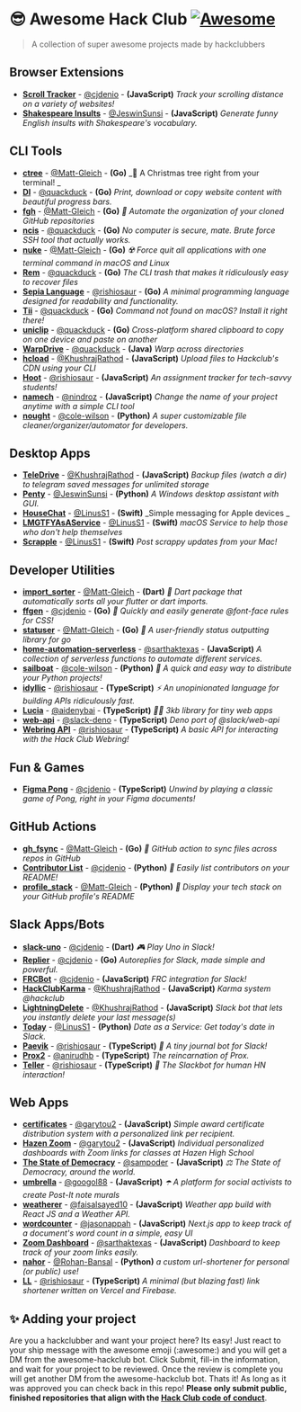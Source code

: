 # 😎 Awesome Hack Club [![Awesome](https://awesome.re/badge.svg)](https://awesome.re)
> A collection of super awesome projects made by hackclubbers

## Browser Extensions
- **[Scroll Tracker](http://github.com/cjdenio/scroll-tracker)** - [@cjdenio](https://github.com/cjdenio) - **(JavaScript)** _Track your scrolling distance on a variety of websites!_
- **[Shakespeare Insults](https://github.com/JeswinSunsi/Shakespeare)** - [@JeswinSunsi](https://github.com/JeswinSunsi) - **(JavaScript)** _Generate funny English insults with Shakespeare's vocabulary._

## CLI Tools
- **[ctree](https://github.com/Matt-Gleich/ctree)** - [@Matt-Gleich](https://github.com/Matt-Gleich) - **(Go)** _🎄 A Christmas tree right from your terminal! _
- **[Dl](https://github.com/quackduck/dl)** - [@quackduck](https://github.com/quackduck) - **(Go)** _Print, download or copy website content with beautiful progress bars._
- **[fgh](https://github.com/Matt-Gleich/fgh)** - [@Matt-Gleich](https://github.com/Matt-Gleich) - **(Go)** _📁 Automate the organization of your cloned GitHub repositories_
- **[ncis](https://github.com/quackduck/ncis)** - [@quackduck](https://github.com/quackduck) - **(Go)** _No computer is secure, mate. Brute force SSH tool that actually works._
- **[nuke](https://github.com/Matt-Gleich/nuke)** - [@Matt-Gleich](https://github.com/Matt-Gleich) - **(Go)** _☢️ Force quit all applications with one terminal command in macOS and Linux_
- **[Rem](https://github.com/quackduck/rem)** - [@quackduck](https://github.com/quackduck) - **(Go)** _The CLI trash that makes it ridiculously easy to recover files_
- **[Sepia Language](https://github.com/rishiosaur/sepia)** - [@rishiosaur](https://github.com/rishiosaur) - **(Go)** _A minimal programming language designed for readability and functionality._
- **[Tii](https://github.com/quackduck/tii)** - [@quackduck](https://github.com/quackduck) - **(Go)** _Command not found on macOS? Install it right there!_
- **[uniclip](https://github.com/quackduck/uniclip)** - [@quackduck](https://github.com/quackduck) - **(Go)** _Cross-platform shared clipboard to copy on one device and paste on another_
- **[WarpDrive](https://github.com/quackduck/WarpDrive)** - [@quackduck](https://github.com/quackduck) - **(Java)** _Warp across directories_
- **[hcload](https://github.com/KhushrajRathod/hcload)** - [@KhushrajRathod](https://github.com/KhushrajRathod) - **(JavaScript)** _Upload files to Hackclub's CDN using your CLI_
- **[Hoot](https://github.com/rishiosaur/hoot-cli)** - [@rishiosaur](https://github.com/rishiosaur) - **(JavaScript)** _An assignment tracker for tech-savvy students!_
- **[namech](http://github.com/nindroz/namech)** - [@nindroz](https://github.com/nindroz) - **(JavaScript)** _Change the name of your project anytime with a simple CLI tool_
- **[nought](https://github.com/cole-wilson/nought)** - [@cole-wilson](https://github.com/cole-wilson) - **(Python)** _A super customizable file cleaner/organizer/automator for developers._

## Desktop Apps
- **[TeleDrive](https://github.com/KhushrajRathod/TeleDrive)** - [@KhushrajRathod](https://github.com/KhushrajRathod) - **(JavaScript)** _Backup files (watch a dir) to telegram saved messages for unlimited storage_
- **[Penty](http://github.com/jeswinsunsi/pentyDesktopAssistant)** - [@JeswinSunsi](https://github.com/JeswinSunsi) - **(Python)** _A Windows desktop assistant with GUI._
- **[HouseChat](https://github.com/LinusS1/HouseChat)** - [@LinusS1](https://github.com/LinusS1) - **(Swift)** _Simple messaging for Apple devices _
- **[LMGTFYAsAService](https://github.com/LinusS1/LMGTFYAsAService)** - [@LinusS1](https://github.com/LinusS1) - **(Swift)** _macOS Service to help those who don't help themselves_
- **[Scrapple](https://github.com/LinusS1/Scrapple)** - [@LinusS1](https://github.com/LinusS1) - **(Swift)** _Post scrappy updates from your Mac!_

## Developer Utilities
- **[import_sorter](https://github.com/fluttercommunity/import_sorter)** - [@Matt-Gleich](https://github.com/Matt-Gleich) - **(Dart)** _🎯  Dart package that automatically sorts all your flutter or dart imports._
- **[ffgen](http://github.com/cjdenio/ffgen)** - [@cjdenio](https://github.com/cjdenio) - **(Go)** _🎨 Quickly and easily generate @font-face rules for CSS!_
- **[statuser](https://github.com/Matt-Gleich/statuser)** - [@Matt-Gleich](https://github.com/Matt-Gleich) - **(Go)** _📣  A user-friendly status outputting library for go_
- **[home-automation-serverless](https://github.com/sarthaktexas/home-automation-serverless)** - [@sarthaktexas](https://github.com/sarthaktexas) - **(JavaScript)** _A collection of serverless functions to automate different services._
- **[sailboat](https://github.com/cole-wilson/sailboat)** - [@cole-wilson](https://github.com/cole-wilson) - **(Python)** _🐍 A quick and easy way to distribute your Python projects!_
- **[idyllic](https://github.com/rishiosaur/idyllic)** - [@rishiosaur](https://github.com/rishiosaur) - **(TypeScript)** _⚡️ An unopinionated language for building APIs ridiculously fast._
- **[Lucia](https://github.com/aidenybai/lucia)** - [@aidenybai](https://github.com/aidenybai) - **(TypeScript)** _🙋‍♀️ 3kb library for tiny web apps_
- **[web-api](https://github.com/slack-deno/web-api)** - [@slack-deno](https://github.com/slack-deno) - **(TypeScript)** _Deno port of @slack/web-api_
- **[Webring API](http://github.com/rishiosaur/webring-api)** - [@rishiosaur](https://github.com/rishiosaur) - **(TypeScript)** _A basic API for interacting with the Hack Club Webring!_

## Fun & Games
- **[Figma Pong](http://github.com/cjdenio/figma-pong)** - [@cjdenio](https://github.com/cjdenio) - **(TypeScript)** _Unwind by playing a classic game of Pong, right in your Figma documents!_

## GitHub Actions
- **[gh_fsync](https://github.com/Matt-Gleich/gh_fsync)** - [@Matt-Gleich](https://github.com/Matt-Gleich) - **(Go)** _🔄 GitHub action to sync files across repos in GitHub_
- **[Contributor List](https://github.com/cjdenio/contributor_list)** - [@cjdenio](https://github.com/cjdenio) - **(Python)** _👥 Easily list contributors on your README!_
- **[profile_stack](https://github.com/Matt-Gleich/profile_stack)** - [@Matt-Gleich](https://github.com/Matt-Gleich) - **(Python)** _🚀 Display your tech stack on your GitHub profile's README_

## Slack Apps/Bots
- **[slack-uno](https://github.com/cjdenio/slack-uno)** - [@cjdenio](https://github.com/cjdenio) - **(Dart)** _🎮 Play Uno in Slack!_
- **[Replier](https://github.com/cjdenio/replier)** - [@cjdenio](https://github.com/cjdenio) - **(Go)** _Autoreplies for Slack, made simple and powerful._
- **[FRCBot](http://github.com/deniosoftware/frcbot)** - [@cjdenio](https://github.com/cjdenio) - **(JavaScript)** _FRC integration for Slack!_
- **[HackClubKarma](https://github.com/KhushrajRathod/HackClubKarma)** - [@KhushrajRathod](https://github.com/KhushrajRathod) - **(JavaScript)** _Karma system @hackclub_
- **[LightningDelete](https://github.com/KhushrajRathod/LightningDelete)** - [@KhushrajRathod](https://github.com/KhushrajRathod) - **(JavaScript)** _Slack bot that lets you instantly delete your last message(s)_
- **[Today](https://github.com/LinusS1/Today)** - [@LinusS1](https://github.com/LinusS1) - **(Python)** _Date as a Service: Get today's date in Slack._
- **[Paevik](https://github.com/rishiosaur/paevik)** - [@rishiosaur](https://github.com/rishiosaur) - **(TypeScript)** _📝 A tiny journal bot for Slack!_
- **[Prox2](https://github.com/anirudhb/prox2)** - [@anirudhb](https://github.com/anirudhb) - **(TypeScript)** _The reincarnation of Prox._
- **[Teller](https://github.com/rishiosaur/teller)** - [@rishiosaur](https://github.com/rishiosaur) - **(TypeScript)** _🚀 The Slackbot for human HN interaction!_

## Web Apps
- **[certificates](https://github.com/garytou2/certificates)** - [@garytou2](https://github.com/garytou2) - **(JavaScript)** _Simple award certificate distribution system with a personalized link per recipient._
- **[Hazen Zoom](https://github.com/garytou2/Hazen-Zoom)** - [@garytou2](https://github.com/garytou2) - **(JavaScript)** _Individual personalized dashboards with Zoom links for classes at Hazen High School_
- **[The State of Democracy](https://github.com/sampoder/democracy)** - [@sampoder](https://github.com/sampoder) - **(JavaScript)** _⚖️ The State of Democracy, around the world._
- **[umbrella](https://github.com/googol88/umbrella)** - [@googol88](https://github.com/googol88) - **(JavaScript)** _☂️ A platform for social activists to create Post-It note murals_
- **[weatherer](https://github.com/faisalsayed10/weatherer)** - [@faisalsayed10](https://github.com/faisalsayed10) - **(JavaScript)** _Weather app build with React JS and a Weather API._
- **[wordcounter](https://github.com/jasonappah/wordcounter)** - [@jasonappah](https://github.com/jasonappah) - **(JavaScript)** _Next.js app to keep track of a document's word count in a simple, easy UI_
- **[Zoom Dashboard](https://github.com/sarthaktexas/zoom-dashboard)** - [@sarthaktexas](https://github.com/sarthaktexas) - **(JavaScript)** _Dashboard to keep track of your zoom links easily._
- **[nahor](https://github.com/Rohan-Bansal/nahor)** - [@Rohan-Bansal](https://github.com/Rohan-Bansal) - **(Python)** _a custom url-shortener for personal (or public) use!_
- **[LL](https://github.com/rishiosaur/ll)** - [@rishiosaur](https://github.com/rishiosaur) - **(TypeScript)** _A minimal (but blazing fast) link shortener written on Vercel and Firebase._

## ✨ Adding your project

Are you a hackclubber and want your project here? Its easy! Just react to your ship message with the awesome emoji (:awesome:) and you will get a DM from the awesome-hackclub bot. Click Submit, fill-in the information, and wait for your project to be reviewed. Once the review is complete you will get another DM from the awesome-hackclub bot. Thats it! As long as it was approved you can check back in this repo! **Please only submit public, finished repositories that align with the [Hack Club code of conduct](https://hackclub.com/conduct/)**.
